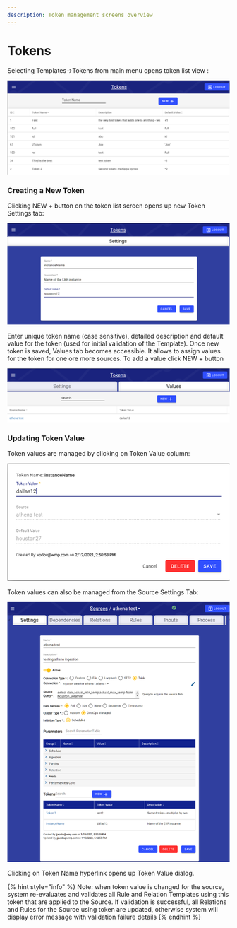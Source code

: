```yaml
---
description: Token management screens overview
---
```


# Tokens

Selecting Templates-&gt;Tokens from main menu opens token list view :

![Token list](../../../.gitbook/assets/image%20%2896%29.png)

### Creating a New Token

Clicking NEW + button on the token list screen opens up new Token Settings tab:

![Token Settings](../../../.gitbook/assets/image%20%2850%29.png)

Enter unique token name \(case sensitive\), detailed description and default value for the token \(used for initial validation of the Template\). Once new token is saved, Values tab becomes accessible. It allows to assign values for the token for one ore more sources. To add a value click NEW + button

![Token Values tab](../../../.gitbook/assets/image%20%28179%29.png)

### Updating Token Value

Token values are managed by clicking on Token Value column:

![Token Value dialog](../../../.gitbook/assets/image%20%28157%29.png)

Token values can also be managed from the Source Settings Tab:

![](../../../.gitbook/assets/image%20%28168%29.png)

Clicking on Token Name hyperlink opens up Token Value dialog.

{% hint style="info" %}
Note: when token value is changed for the source, system re-evaluates and validates all Rule and Relation Templates using this token that are applied to the Source. If validation is successful, all Relations and Rules for the Source using token are updated, otherwise system will display error message with validation failure details
{% endhint %}


